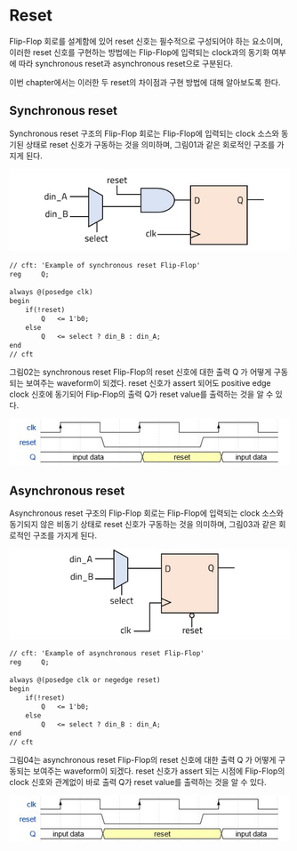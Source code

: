 # Reset

 Flip-Flop 회로를 설계함에 있어 reset 신호는 필수적으로 구성되어야 하는 요소이며, 이러한 reset 신호를 구현하는 방법에는 Flip-Flop에 입력되는 clock과의 동기화 여부에 따라 synchronous reset과 asynchronous reset으로 구분된다. 

 이번 chapter에서는 이러한 두 reset의 차이점과 구현 방법에 대해 알아보도록 한다.



## Synchronous reset

 Synchronous reset 구조의 Flip-Flop 회로는 Flip-Flop에 입력되는 clock 소스와 동기된 상태로 reset 신호가 구동하는 것을 의미하며, 그림01과 같은 회로적인 구조를 가지게 된다.  

![01](./images\01.jpg 'Example of synchronous reset Flip-Flop')

```
// cft: 'Example of synchronous reset Flip-Flop'
reg     Q;

always @(posedge clk)
begin
    if(!reset)
        Q   <= 1'b0;
    else
        Q   <= select ? din_B : din_A;
end
// cft
```

 그림02는 synchronous reset Flip-Flop의 reset 신호에 대한 출력 Q 가 어떻게 구동되는 보여주는 waveform이 되겠다. reset 신호가 assert 되어도 positive edge clock 신호에 동기되어 Flip-Flop의 출력 Q가 reset value를 출력하는 것을 알 수 있다. 

![02](./images\02.jpg 'Waveform of synchronous reset Flip-Flop')

## Asynchronous reset

 Asynchronous reset 구조의 Flip-Flop 회로는 Flip-Flop에 입력되는 clock 소스와 동기되지 않은 비동기 상태로 reset 신호가 구동하는 것을 의미하며, 그림03과 같은 회로적인 구조를 가지게 된다.  

![03](./images\03.jpg 'Example of asynchronous reset Flip-Flop')

```
// cft: 'Example of asynchronous reset Flip-Flop'
reg     Q;

always @(posedge clk or negedge reset)
begin
    if(!reset)
        Q   <= 1'b0;
    else
        Q   <= select ? din_B : din_A;
end
// cft
```

 그림04는 asynchronous reset Flip-Flop의 reset 신호에 대한 출력 Q 가 어떻게 구동되는 보여주는 waveform이 되겠다. reset 신호가 assert 되는 시점에 Flip-Flop의 clock 신호와 관계없이 바로 출력 Q가 reset value를 출력하는 것을 알 수 있다.

![04](./images\04.jpg 'Waveform of asynchronous reset Flip-Flop')
